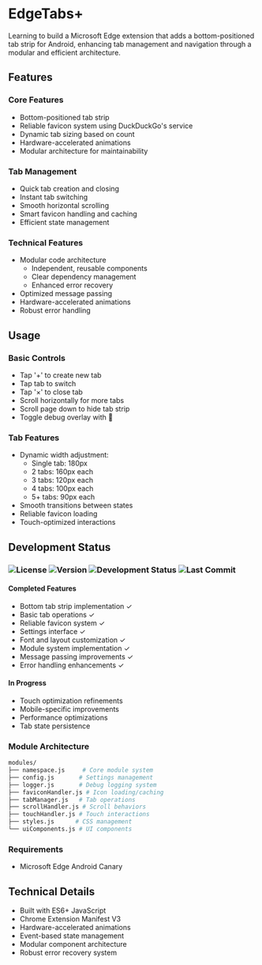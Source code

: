 # EdgeTabs+

Learning to build a Microsoft Edge extension that adds a bottom-positioned tab strip for Android, enhancing tab management and navigation through a modular and efficient architecture.

## Features

### Core Features

- Bottom-positioned tab strip
- Reliable favicon system using DuckDuckGo's service
- Dynamic tab sizing based on count
- Hardware-accelerated animations
- Modular architecture for maintainability

### Tab Management

- Quick tab creation and closing
- Instant tab switching
- Smooth horizontal scrolling
- Smart favicon handling and caching
- Efficient state management

### Technical Features

- Modular code architecture
  - Independent, reusable components
  - Clear dependency management
  - Enhanced error recovery
- Optimized message passing
- Hardware-accelerated animations
- Robust error handling

## Usage

### Basic Controls

- Tap '+' to create new tab
- Tap tab to switch
- Tap '×' to close tab
- Scroll horizontally for more tabs
- Scroll page down to hide tab strip
- Toggle debug overlay with 📜

### Tab Features

- Dynamic width adjustment:
  - Single tab: 180px
  - 2 tabs: 160px each
  - 3 tabs: 120px each
  - 4 tabs: 100px each
  - 5+ tabs: 90px each
- Smooth transitions between states
- Reliable favicon loading
- Touch-optimized interactions

## Development Status

### ![License](https://img.shields.io/github/license/Achyuth072/EdgeTabsPlus) ![Version](https://img.shields.io/badge/dynamic/json?url=https://raw.githubusercontent.com/Achyuth072/EdgeTabsPlus/main/manifest.json&label=version&query=$.version&color=blue) ![Development Status](https://img.shields.io/badge/status-alpha-red) ![Last Commit](https://img.shields.io/github/last-commit/Achyuth072/EdgeTabsPlus)

#### Completed Features

- Bottom tab strip implementation ✓
- Basic tab operations ✓
- Reliable favicon system ✓
- Settings interface ✓
- Font and layout customization ✓
- Module system implementation ✓
- Message passing improvements ✓
- Error handling enhancements ✓

#### In Progress

- Touch optimization refinements
- Mobile-specific improvements
- Performance optimizations
- Tab state persistence

### Module Architecture

```bash
modules/
├── namespace.js     # Core module system
├── config.js       # Settings management
├── logger.js       # Debug logging system
├── faviconHandler.js # Icon loading/caching
├── tabManager.js   # Tab operations
├── scrollHandler.js # Scroll behaviors
├── touchHandler.js # Touch interactions
├── styles.js      # CSS management
└── uiComponents.js # UI components
```

### Requirements

- Microsoft Edge Android Canary

## Technical Details

- Built with ES6+ JavaScript
- Chrome Extension Manifest V3
- Hardware-accelerated animations
- Event-based state management
- Modular component architecture
- Robust error recovery system
